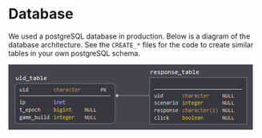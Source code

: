 # Database
We used a postgreSQL database in production.
Below is a diagram of the database architecture.
See the `CREATE_*` files for the code to create similar tables in your own postgreSQL schema.

**![db architecture diagram here](https://github.com/uihilab/WaterEthicsWebEngine/raw/master/_readme-figs/db-arch.PNG)**
